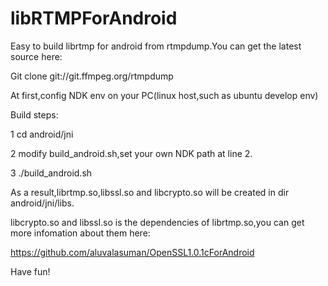 # libRTMPForAndroid

Easy to build librtmp for android from rtmpdump.You can get the latest source here:

   Git clone git://git.ffmpeg.org/rtmpdump

At first,config NDK env on your PC(linux host,such as ubuntu develop env) 

Build steps:

1  cd android/jni

2  modify build_android.sh,set your own NDK path at line 2.

3  ./build_android.sh

As a result,librtmp.so,libssl.so and libcrypto.so will be created in dir android/jni/libs.
   
libcrypto.so and libssl.so is the dependencies of librtmp.so,you can get more infomation about them here:

   https://github.com/aluvalasuman/OpenSSL1.0.1cForAndroid
   
Have fun!

